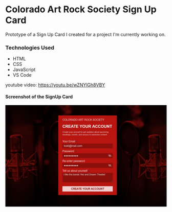 # Colorado Art Rock Society Sign Up Card
Prototype of a Sign Up Card I created for a project I'm currently working on.

### Technologies Used
  * HTML
  * CSS
  * JavaScript
  * VS Code

youtube video:
https://youtu.be/wZNYlGh8VBY

#### Screenshot of the SignUp Card
![Sign Up Card](https://github.com/dreamlabo/CARS_Sign_Up_Card/blob/master/images/CarsSignUpCard.JPG)



